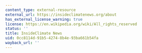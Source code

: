 ```yaml
---
content_type: external-resource
external_url: https://insideclimatenews.org/about
has_external_license_warning: true
license: https://en.wikipedia.org/wiki/All_rights_reserved
status: ''
title: InsideClimate News
uid: 0cc8114d-91b5-4274-8b4e-93ba661b54fa
wayback_url: ''
---
```

